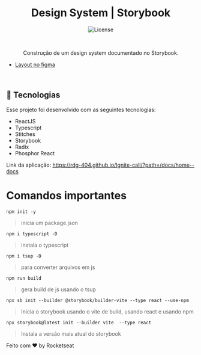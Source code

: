 <h1 align="center"> Design System | Storybook </h1>


<p align="center">
  <img alt="License" src="https://img.shields.io/static/v1?label=license&message=MIT&color=49AA26&labelColor=000000">
</p>

<br>

<p align="center">
  Construção de um design system documentado no Storybook.
</p>

- [Layout no figma](https://www.figma.com/file/3YbR0qS6XhMwbNikCDrK6l/Ignite-Call-(Community)?type=design&mode=design&t=pOYgtMjE5z4ixhCt-0)

<br>

## 🚀 Tecnologias

Esse projeto foi desenvolvido com as seguintes tecnologias:

- ReactJS
- Typescript
- Stitches
- Storybook
- Radix
- Phosphor React

Link da aplicação: https://rdg-404.github.io/Ignite-call/?path=/docs/home--docs


# Comandos importantes

``` npm init -y ```
> inicia um package.json

``` npm i typescript -D ```
> instala o typescript 

``` npm i tsup -D ```
> para converter arquivos em js

``` npm run build ``` 
> gera build de js usando o tsup


``` npx sb init --builder @storybook/builder-vite --type react --use-npm ```
> Inicia o storybook usando o vite de build, usando react e usando npm

``` npx storybook@latest init --builder vite  --type react ```
> Instala a versão mais atual do storybook


Feito com ♥ by Rocketseat 
